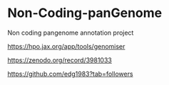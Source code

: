 # Non-Coding-panGenome


Non coding pangenome annotation project

https://hpo.jax.org/app/tools/genomiser

https://zenodo.org/record/3981033

https://github.com/edg1983?tab=followers
